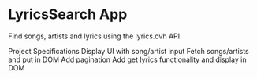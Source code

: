 # LyricsSearch App
Find songs, artists and lyrics using the lyrics.ovh API

Project Specifications
Display UI with song/artist input
Fetch songs/artists and put in DOM
Add pagination
Add get lyrics functionality and display in DOM
